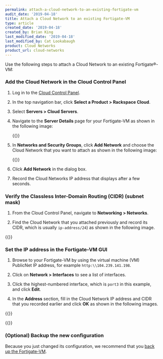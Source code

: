 ```yaml
---
permalink: attach-a-cloud-network-to-an-existing-fortigate-vm
audit_date: '2019-04-18'
title: Attach a Cloud Network to an existing Fortigate-VM
type: article
created_date: '2019-04-18'
created_by: Brian King
last_modified_date: '2019-04-18'
last_modified_by: Cat Lookabaugh
product: Cloud Networks
product_url: cloud-networks
---
```


Use the following steps to attach a Cloud Network to an existing Fortigate&reg;-VM:

### Add the Cloud Network in the Cloud Control Panel

1. Log in to the [Cloud Control Panel](https://login.rackspace.com).

2. In the top navigation bar, click **Select a Product > Rackspace Cloud**.

3. Select **Servers > Cloud Servers**.

4. Navigate to the **Server Details** page for your Fortigate-VM as shown in the
   following image:

   {{<image src="cloud_servers_details.png" alt="" title="">}}

5. In **Networks and Security Groups**, click **Add Network** and choose the
   Cloud Network that you want to attach as shown in the following image:

   {{<image src="add_network.png" alt="" title="">}}


6. Click **Add Network** in the dialog box.

7. Record the Cloud Networks IP address that displays after a few seconds.

### Verify the Classless Inter-Domain Routing (CIDR) (subnet mask)

1. From the Cloud Control Panel, navigate to **Networking > Networks**.

2. Find the Cloud Network that you attached previously and record its CIDR,
which is usually `ip-address/24`) as shown in the following image.

{{<image src="cloud_networks.png" alt="" title="">}}

### Set the IP address in the Fortigate-VM GUI

1. Browse to your Fortigate-VM by using the virtual machine (VM) PublicNet IP
address, for example `http:\\104.239.141.198`.

2. Click on **Network > Interfaces** to see a list of interfaces.

3. Click the highest-numbered interface, which is `port3` in this example, and
click **Edit**.

4. In the **Address** section, fill in the Cloud Network IP address and CIDR
that you recorded earlier and click **OK** as shown in the following images.

{{<image src="display_fgvm.png" alt="" title="">}}

{{<image src="ipset.png" alt="" title="">}}

### (Optional) Backup the new configuration

Because you just changed its configuration, we recommend that you
[back up the Fortigate-VM](/support/how-to/back-up-the-fortinet-fortigate-vm/).


